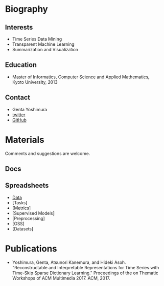 # Biography

## Interests
* Time Series Data Mining
* Transparent Machine Learning
* Summarization and Visualization

## Education
* Master of Informatics, Computer Science and Applied Mathematics, Kyoto University, 2013

## Contact
* Genta Yoshimura
* [twitter](https://twitter.com/intellygenta)
* [GitHub](https://github.com/intellygenta)

# Materials
Comments and suggestions are welcome.

## Docs

## Spreadsheets
* [Data](https://docs.google.com/spreadsheets/d/1oETBfjLeDKrTrTAXhJUMuYnBb10IVLkZvNuR0zSF1fc/edit?usp=sharing)
* [Tasks]
* [Metrics]
* [Supervised Models]
* [Preprocessing]
* [OSS]
* [Datasets]

# Publications
* Yoshimura, Genta, Atsunori Kanemura, and Hideki Asoh. "Reconstructable and Interpretable Representations for Time Series with Time-Skip Sparse Dictionary Learning." Proceedings of the on Thematic Workshops of ACM Multimedia 2017. ACM, 2017.
